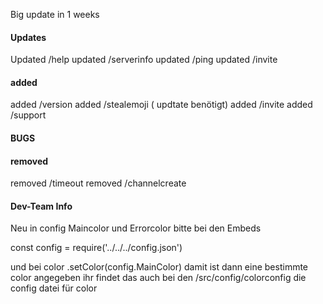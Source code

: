 Big update in 1 weeks

#### Updates ####
Updated /help
updated /serverinfo
updated /ping
updated /invite



#### added ####
added /version
added /stealemoji ( updtate benötigt)
added /invite
added /support



#### BUGS ####



#### removed #####
removed /timeout
removed /channelcreate

#### Dev-Team Info ####

Neu in config Maincolor und Errorcolor bitte bei den Embeds

const config = require('../../../config.json') 

und bei color 
.setColor(config.MainColor) damit ist dann eine bestimmte color angegeben ihr findet das auch bei den /src/config/colorconfig die config datei für color